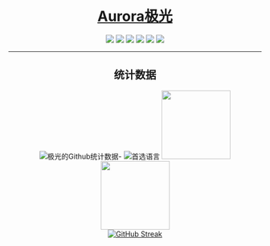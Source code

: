 <div align="center">

# [Aurora极光](https://github.com/bilijp153)

   
[![](https://img.shields.io/badge/存储库-Aurora极光-informational?style=flat&logo=github&logoColor=white&color=9debeb)](https://github.com/bilijp153?tab=repositories)
[![](https://img.shields.io/badge/哔哩哔哩-金俊绵小豆包-informational?style=flat&logo=bilibili&logoColor=white&color=5fb659)](https://space.bilibili.com/329351708?spm_id_from=333.337.0.0)
[![](https://img.shields.io/badge/微博-Aurora極光5431-informational?style=flat&logo=sinaweibo&logoColor=white&color=5fb659)](https://weibo.com/u/5264002671)
[![](https://img.shields.io/badge/QQ-Aurora极光-informational?style=flat&logo=tencentqq&logoColor=white&color=5fb659)](https://qm.qq.com/cgi-bin/qm/qr?k=B2Omg5IKCGWoMNXgMIPmA_AJqEMnMCUb&noverify=0&personal_qrcode_source=3)
[![](https://img.shields.io/badge/电报-Aurora极光-informational?style=flat&logo=telegram&logoColor=white&color=5fb659)](https://t.me/Aurora_5223)
[![](https://img.shields.io/badge/推特-極光-informational?style=flat&logo=twitter&logoColor=white&color=5fb659)](https://twitter.com/Aurora_jp123)
   


<hr>

## 统计数据

![极光的Github统计数据](https://github-readme-stats.vercel.app/api?username=bilijp153&show_icons=true&theme=default)- ![首选语言](https://github-readme-stats.vercel.app/api/top-langs/?username=bilijp153&show_icons=true&theme=default)
 <img align="" height="137px" src="https://github-readme-stats.vercel.app/api?username=bilijp153&hide_title=true&show_icons=true&include_all_commits=true&line_height=21&theme=default&locale=cn" /><img align="" height="137px" src="https://github-readme-stats.vercel.app/api/top-langs/?username=bilijp153&hide_title=true&layout=compact&theme=default&locale=cn" />  
[![GitHub Streak](https://github-readme-streak-stats.herokuapp.com?user=bilijp153&locale=zh&mode=weekly)](https://git.io/streak-stats)
  
</div>
